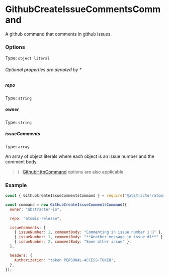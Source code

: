 # GithubCreateIssueCommentsCommand

A github command that comments in github issues.

### Options

Type: `object literal`

###### Optional properties are denoted by *

##### repo

Type: `string`  

##### owner

Type: `string`

##### issueComments

Type: `array`

An array of object literals where each object is an issue number and the comment body.

> :information_source: &nbsp; [GithubHttpCommand](github-http-command.md) options are also applicable.

### Example

```js
const { GithubCreateIssueCommentsCommand } = require("@abstracter/atomic-release/commands");

const command = new GithubCreateIssueCommentsCommand({
  owner: "abstracter-io",

  repo: "atomic-release",

  issueComments: [
    { issueNumber: 1, commentBody: "Commenting in issue number 1 🥳" },
    { issueNumber: 1, commentBody: "**Another message in issue #1**" },
    { issueNumber: 2, commentBody: "Some other issue" },
  ],

  headers: {
    Authorization: "token PERSONAL-ACCESS-TOKEN",
  },
});
```
